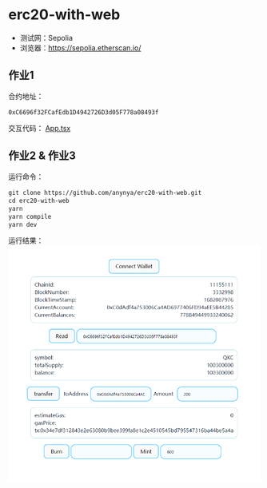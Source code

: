 # erc20-with-web

- 测试网：Sepolia
- 浏览器：<https://sepolia.etherscan.io/>

## 作业1
合约地址：
```
0xC6696f32FCafEdb1D4942726D3d05F778a08493f
```
交互代码：
[App.tsx](./src/App.tsx)

## 作业2 & 作业3
运行命令：
```shell
git clone https://github.com/anynya/erc20-with-web.git
cd erc20-with-web
yarn
yarn compile
yarn dev
```

运行结果：
![erc20.png](./erc20.png)
